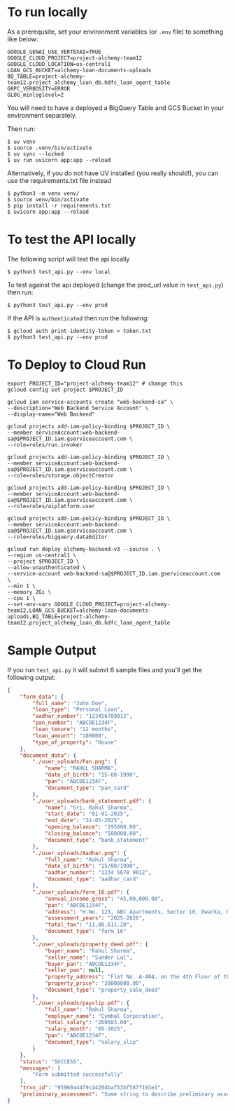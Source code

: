 # To run locally

As a prerequsite, set your environment variables (or `.env` file) to something like below:

    GOOGLE_GENAI_USE_VERTEXAI=TRUE
    GOOGLE_CLOUD_PROJECT=project-alchemy-team12
    GOOGLE_CLOUD_LOCATION=us-central1
    LOAN_GCS_BUCKET=alchemy-loan-documents-uploads
    BQ_TABLE=project-alchemy-team12.project_alchemy_loan_db.hdfc_loan_agent_table
    GRPC_VERBOSITY=ERROR
    GLOG_minloglevel=2

You will need to have a deployed a BigQuery Table and GCS Bucket in your environment separately.

Then run:

    $ uv venv
    $ source .venv/bin/activate
    $ uv sync --locked
    $ uv run uvicorn app:app --reload

Alternatively, if you do not have UV installed (you really should!), you can use the requirements.txt file instead

    $ python3 -m venv venv/
    $ source venv/bin/activate
    $ pip install -r requirements.txt
    $ uvicorn app:app --reload

# To test the API locally

The following script will test the api locally

    $ python3 test_api.py --env local

To test against the api deployed (change the prod_url value in `test_api.py`) then run:

    $ python3 test_api.py --env prod

If the API is `authenticated` then run the following:

    $ gcloud auth print-identity-token > token.txt
    $ python3 test_api.py --env prod

# To Deploy to Cloud Run

    export PROJECT_ID="project-alchemy-team12" # change this
    gcloud config set project $PROJECT_ID

    gcloud iam service-accounts create "web-backend-sa" \
    --description="Web Backend Service Account" \
    --display-name="Web Backend"

    gcloud projects add-iam-policy-binding $PROJECT_ID \
    --member serviceAccount:web-backend-sa@$PROJECT_ID.iam.gserviceaccount.com \
    --role=roles/run.invoker

    gcloud projects add-iam-policy-binding $PROJECT_ID \
    --member serviceAccount:web-backend-sa@$PROJECT_ID.iam.gserviceaccount.com \
    --role=roles/storage.objectCreator

    gcloud projects add-iam-policy-binding $PROJECT_ID \
    --member serviceAccount:web-backend-sa@$PROJECT_ID.iam.gserviceaccount.com \
    --role=roles/aiplatform.user

    gcloud projects add-iam-policy-binding $PROJECT_ID \
    --member serviceAccount:web-backend-sa@$PROJECT_ID.iam.gserviceaccount.com \
    --role=roles/bigquery.dataEditor

    gcloud run deploy alchemy-backend-v3 --source . \
    --region us-central1 \
    --project $PROJECT_ID \
    --allow-unauthenticated \
    --service-account web-backend-sa@$PROJECT_ID.iam.gserviceaccount.com  \
    --min 1 \
    --memory 2Gi \
    --cpu 1 \
    --set-env-vars GOOGLE_CLOUD_PROJECT=project-alchemy-team12,LOAN_GCS_BUCKET=alchemy-loan-documents-uploads,BQ_TABLE=project-alchemy-team12.project_alchemy_loan_db.hdfc_loan_agent_table

# Sample Output

If you run `test_api.py` it will submit 6 sample files and you'll get the following output:

```json
{
    "form_data": {
        "full_name": "John Doe",
        "loan_type": "Personal Loan",
        "aadhar_number": "123456789012",
        "pan_number": "ABCDE1234F",
        "loan_tenure": "12 months",
        "loan_amount": "100000",
        "type_of_property": "House"
    },
    "document_data": {
        "./user_uploads/Pan.png": {
            "name": "RAHUL SHARMA",
            "date_of_birth": "15-08-1990",
            "pan": "ABCDE1234F",
            "document_type": "pan_card"
        },
        "./user_uploads/bank_statement.pdf": {
            "name": "Sri. Rahul Sharma",
            "start_date": "01-01-2025",
            "end_date": "31-05-2025",
            "opening_balance": "195000.00",
            "closing_balance": "500000.00",
            "document_type": "bank_statement"
        },
        "./user_uploads/Aadhar.png": {
            "full_name": "Rahul Sharma",
            "date_of_birth": "15/08/1990",
            "aadhar_number": "1234 5678 9012",
            "document_type": "aadhar_card"
        },
        "./user_uploads/form_16.pdf": {
            "annual_income_gross": "45,00,000.00",
            "pan": "ABCDE1234F",
            "address": "H.No. 123, ABC Apartments, Sector 10, Dwarka, New Delhi, Delhi - 110075",
            "assessment_years": "2025-2026",
            "total_tax": "11,00,611.20",
            "document_type": "form_16"
        },
        "./user_uploads/property_deed.pdf": {
            "buyer_name": "Rahul Sharma",
            "seller_name": "Sunder Lal",
            "buyer_pan": "ABCDE1234F",
            "seller_pan": null,
            "property_address": "Flat No. A-404, on the 4th Floor of the building known as \"Sunshine Apartments\", located at Sector 75, Noida, District Gautam Budh Nagar, Uttar Pradesh, PIN - 201301",
            "property_price": "20000000.00",
            "document_type": "property_sale_deed"
        },
        "./user_uploads/payslip.pdf": {
            "full_name": "Rahul Sharma",
            "employer_name": "Cymbal Corporation",
            "total_salary": "260583.00",
            "salary_month": "05-2025",
            "pan": "ABCDE1234F",
            "document_type": "salary_slip"
        }
    },
    "status": "SUCCESS",
    "messages": [
        "Form submitted successfully"
    ],
    "trxn_id": "95960a44f9c44204baf53bf587f193e1",
    "preliminary_assessment": "Some string to describe preliminary assessment"
}
```



